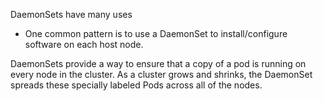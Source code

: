 
DaemonSets have many uses
- One common pattern is to use a DaemonSet to install/configure software on each host node.

DaemonSets provide a way to ensure that a copy of a pod is running on every node in the cluster. As a cluster grows and shrinks, the DaemonSet spreads these specially labeled Pods across all of the nodes.
